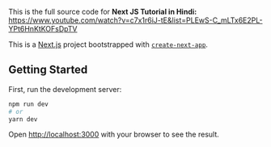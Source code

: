 This is the full source code for **Next JS Tutorial in Hindi:** 
https://www.youtube.com/watch?v=c7x1r6iJ-tE&list=PLEwS-C_mLTx6E2PL-YPt6HnKtKOFsDpTV


This is a [Next.js](https://nextjs.org/) project bootstrapped with [`create-next-app`](https://github.com/vercel/next.js/tree/canary/packages/create-next-app).

## Getting Started

First, run the development server:

```bash
npm run dev
# or
yarn dev
```

Open [http://localhost:3000](http://localhost:3000) with your browser to see the result.
